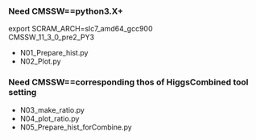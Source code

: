 ### Need CMSSW==python3.X+

export SCRAM_ARCH=slc7_amd64_gcc900  
CMSSW_11_3_0_pre2_PY3



- N01_Prepare_hist.py
- N02_Plot.py

### Need CMSSW==corresponding thos of HiggsCombined tool setting

- N03_make_ratio.py
- N04_plot_ratio.py
- N05_Prepare_hist_forCombine.py
